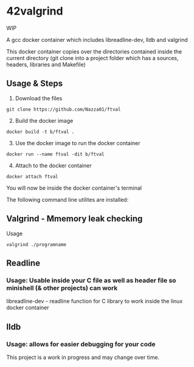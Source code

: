 # 42valgrind

WIP

A gcc docker container which includes libreadline-dev, lldb and valgrind

This docker container copies over the directories contained inside the current directory
(git clone into a project folder which has a sources, headers, libraries and Makefile)

## Usage & Steps
1. Download the files

`git clone https://github.com/Nazza01/ftval`

2. Build the docker image

`docker build -t b/ftval .`

3. Use the docker image to run the docker container

`docker run --name ftval -dit b/ftval`

4. Attach to the docker container

`docker attach ftval`

You will now be inside the docker container's terminal

The following command line utilites are installed:

## Valgrind - Mmemory leak checking 
Usage

`valgrind ./programname`

## Readline
### Usage: Usable inside your C file as well as header file so minishell (& other projects) can work
libreadline-dev - readline function for C library to work inside the linux docker container

## lldb
### Usage: allows for easier debugging for your code

This project is a work in progress and may change over time.
